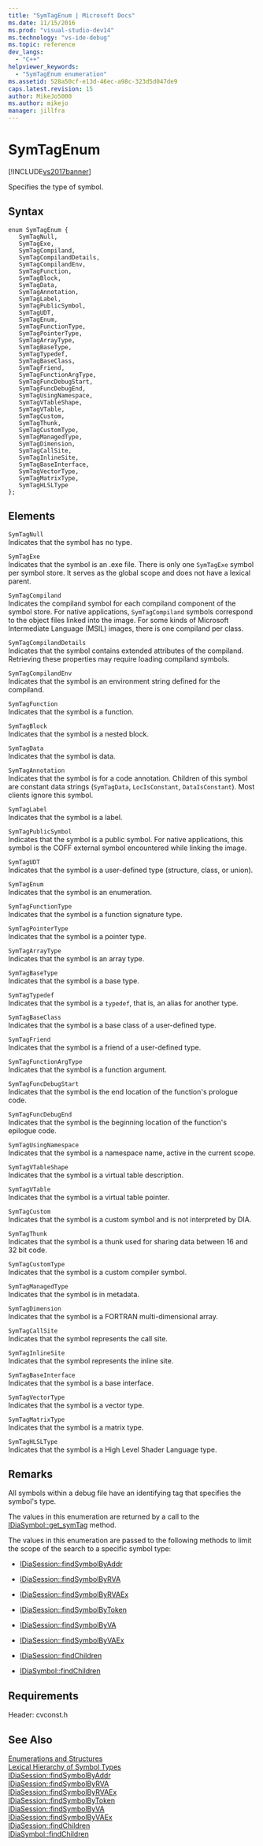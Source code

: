 ```yaml
---
title: "SymTagEnum | Microsoft Docs"
ms.date: 11/15/2016
ms.prod: "visual-studio-dev14"
ms.technology: "vs-ide-debug"
ms.topic: reference
dev_langs: 
  - "C++"
helpviewer_keywords: 
  - "SymTagEnum enumeration"
ms.assetid: 528a50cf-e13d-46ec-a98c-323d5d047de9
caps.latest.revision: 15
author: MikeJo5000
ms.author: mikejo
manager: jillfra
---
```

# SymTagEnum
[!INCLUDE[vs2017banner](../../includes/vs2017banner.md)]

Specifies the type of symbol.  
  
## Syntax  
  
```cpp#  
enum SymTagEnum {   
   SymTagNull,  
   SymTagExe,  
   SymTagCompiland,  
   SymTagCompilandDetails,  
   SymTagCompilandEnv,  
   SymTagFunction,  
   SymTagBlock,  
   SymTagData,  
   SymTagAnnotation,  
   SymTagLabel,  
   SymTagPublicSymbol,  
   SymTagUDT,  
   SymTagEnum,  
   SymTagFunctionType,  
   SymTagPointerType,  
   SymTagArrayType,   
   SymTagBaseType,   
   SymTagTypedef,   
   SymTagBaseClass,  
   SymTagFriend,  
   SymTagFunctionArgType,   
   SymTagFuncDebugStart,   
   SymTagFuncDebugEnd,  
   SymTagUsingNamespace,   
   SymTagVTableShape,  
   SymTagVTable,  
   SymTagCustom,  
   SymTagThunk,  
   SymTagCustomType,  
   SymTagManagedType,  
   SymTagDimension,  
   SymTagCallSite,  
   SymTagInlineSite,  
   SymTagBaseInterface,  
   SymTagVectorType,  
   SymTagMatrixType,  
   SymTagHLSLType  
};  
```  
  
## Elements  
 `SymTagNull`  
 Indicates that the symbol has no type.  
  
 `SymTagExe`  
 Indicates that the symbol is an .exe file. There is only one `SymTagExe` symbol per symbol store. It serves as the global scope and does not have a lexical parent.  
  
 `SymTagCompiland`  
 Indicates the compiland symbol for each compiland component of the symbol store. For native applications, `SymTagCompiland` symbols correspond to the object files linked into the image. For some kinds of Microsoft Intermediate Language (MSIL) images, there is one compiland per class.  
  
 `SymTagCompilandDetails`  
 Indicates that the symbol contains extended attributes of the compiland. Retrieving these properties may require loading compiland symbols.  
  
 `SymTagCompilandEnv`  
 Indicates that the symbol is an environment string defined for the compiland.  
  
 `SymTagFunction`  
 Indicates that the symbol is a function.  
  
 `SymTagBlock`  
 Indicates that the symbol is a nested block.  
  
 `SymTagData`  
 Indicates that the symbol is data.  
  
 `SymTagAnnotation`  
 Indicates that the symbol is for a code annotation. Children of this symbol are constant data strings (`SymTagData`, `LocIsConstant`, `DataIsConstant`). Most clients ignore this symbol.  
  
 `SymTagLabel`  
 Indicates that the symbol is a label.  
  
 `SymTagPublicSymbol`  
 Indicates that the symbol is a public symbol. For native applications, this symbol is the COFF external symbol encountered while linking the image.  
  
 `SymTagUDT`  
 Indicates that the symbol is a user-defined type (structure, class, or union).  
  
 `SymTagEnum`  
 Indicates that the symbol is an enumeration.  
  
 `SymTagFunctionType`  
 Indicates that the symbol is a function signature type.  
  
 `SymTagPointerType`  
 Indicates that the symbol is a pointer type.  
  
 `SymTagArrayType`  
 Indicates that the symbol is an array type.  
  
 `SymTagBaseType`  
 Indicates that the symbol is a base type.  
  
 `SymTagTypedef`  
 Indicates that the symbol is a `typedef`, that is, an alias for another type.  
  
 `SymTagBaseClass`  
 Indicates that the symbol is a base class of a user-defined type.  
  
 `SymTagFriend`  
 Indicates that the symbol is a friend of a user-defined type.  
  
 `SymTagFunctionArgType`  
 Indicates that the symbol is a function argument.  
  
 `SymTagFuncDebugStart`  
 Indicates that the symbol is the end location of the function's prologue code.  
  
 `SymTagFuncDebugEnd`  
 Indicates that the symbol is the beginning location of the function's epilogue code.  
  
 `SymTagUsingNamespace`  
 Indicates that the symbol is a namespace name, active in the current scope.  
  
 `SymTagVTableShape`  
 Indicates that the symbol is a virtual table description.  
  
 `SymTagVTable`  
 Indicates that the symbol is a virtual table pointer.  
  
 `SymTagCustom`  
 Indicates that the symbol is a custom symbol and is not interpreted by DIA.  
  
 `SymTagThunk`  
 Indicates that the symbol is a thunk used for sharing data between 16 and 32 bit code.  
  
 `SymTagCustomType`  
 Indicates that the symbol is a custom compiler symbol.  
  
 `SymTagManagedType`  
 Indicates that the symbol is in metadata.  
  
 `SymTagDimension`  
 Indicates that the symbol is a FORTRAN multi-dimensional array.  
  
 `SymTagCallSite`  
 Indicates that the symbol represents the call site.  
  
 `SymTagInlineSite`  
 Indicates that the symbol represents the inline site.  
  
 `SymTagBaseInterface`  
 Indicates that the symbol is a base interface.  
  
 `SymTagVectorType`  
 Indicates that the symbol is a vector type.  
  
 `SymTagMatrixType`  
 Indicates that the symbol is a matrix type.  
  
 `SymTagHLSLType`  
 Indicates that the symbol is a High Level Shader Language type.  
  
## Remarks  
 All symbols within a debug file have an identifying tag that specifies the symbol's type.  
  
 The values in this enumeration are returned by a call to the [IDiaSymbol::get_symTag](../../debugger/debug-interface-access/idiasymbol-get-symtag.md) method.  
  
 The values in this enumeration are passed to the following methods to limit the scope of the search to a specific symbol type:  
  
-   [IDiaSession::findSymbolByAddr](../../debugger/debug-interface-access/idiasession-findsymbolbyaddr.md)  
  
-   [IDiaSession::findSymbolByRVA](../../debugger/debug-interface-access/idiasession-findsymbolbyrva.md)  
  
-   [IDiaSession::findSymbolByRVAEx](../../debugger/debug-interface-access/idiasession-findsymbolbyrvaex.md)  
  
-   [IDiaSession::findSymbolByToken](../../debugger/debug-interface-access/idiasession-findsymbolbytoken.md)  
  
-   [IDiaSession::findSymbolByVA](../../debugger/debug-interface-access/idiasession-findsymbolbyva.md)  
  
-   [IDiaSession::findSymbolByVAEx](../../debugger/debug-interface-access/idiasession-findsymbolbyvaex.md)  
  
-   [IDiaSession::findChildren](../../debugger/debug-interface-access/idiasession-findchildren.md)  
  
-   [IDiaSymbol::findChildren](../../debugger/debug-interface-access/idiasymbol-findchildren.md)  
  
## Requirements  
 Header: cvconst.h  
  
## See Also  
 [Enumerations and Structures](../../debugger/debug-interface-access/enumerations-and-structures.md)   
 [Lexical Hierarchy of Symbol Types](../../debugger/debug-interface-access/lexical-hierarchy-of-symbol-types.md)   
 [IDiaSession::findSymbolByAddr](../../debugger/debug-interface-access/idiasession-findsymbolbyaddr.md)   
 [IDiaSession::findSymbolByRVA](../../debugger/debug-interface-access/idiasession-findsymbolbyrva.md)   
 [IDiaSession::findSymbolByRVAEx](../../debugger/debug-interface-access/idiasession-findsymbolbyrvaex.md)   
 [IDiaSession::findSymbolByToken](../../debugger/debug-interface-access/idiasession-findsymbolbytoken.md)   
 [IDiaSession::findSymbolByVA](../../debugger/debug-interface-access/idiasession-findsymbolbyva.md)   
 [IDiaSession::findSymbolByVAEx](../../debugger/debug-interface-access/idiasession-findsymbolbyvaex.md)   
 [IDiaSession::findChildren](../../debugger/debug-interface-access/idiasession-findchildren.md)   
 [IDiaSymbol::findChildren](../../debugger/debug-interface-access/idiasymbol-findchildren.md)
